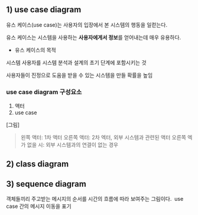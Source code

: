 ## 1) use case diagram

유스 케이스(use case)는 사용자의 입장에서 본 시스템의 행동을 일컫는다.

유스 케이스는 시스템을 사용하는 **사용자에게서 정보**를 얻어내는데 매우 유용하다.​

-   유스 케이스의 목적​
    
시스템 사용자를 시스템 분석과 설계의 초기 단계에 포함시키는 것 ​
    
사용자들이 진정으로 도움을 받을 수 있는 시스템을 만들 확률을 높임

### use case diagram 구성요소
1. 액터
2. use case

[그림]
>왼쪽 액터: 1차 액터
>오른쪽 액터: 2차 엑터, 외부 시스템과 관련된 액터
>오른쪽 엑가 없을 시: 외부 시스템과의 연결이 없는 경우

## 2) class diagram

## 3) sequence diagram

객체들끼리 주고받는 메시지의 순서를 시간의 흐름에 따라 보여주는 그림이다. ​
use case 간의 메시지 이동을 표기
<!--stackedit_data:
eyJoaXN0b3J5IjpbNTUzNTk2Nzg5LDUyNDExMjEyLC05ODU2OD
M4NjUsLTg5Njc1MTk0NCw1Mjc0Njg4MSwtMTk5OTk3OTAxNF19

-->